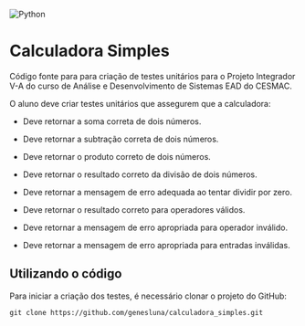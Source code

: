 ![Python](https://img.shields.io/badge/python-3670A0?style=for-the-badge&logo=python&logoColor=ffdd54)

# Calculadora Simples

Código fonte para para criação de testes unitários para o Projeto Integrador V-A do curso de Análise e Desenvolvimento de Sistemas EAD do CESMAC.

O aluno deve criar testes unitários que assegurem que a calculadora:

- Deve retornar a soma correta de dois números.

- Deve retornar a subtração correta de dois números.

- Deve retornar o produto correto de dois números.

- Deve retornar o resultado correto da divisão de dois números.

- Deve retornar a mensagem de erro adequada ao tentar dividir por zero.

- Deve retornar o resultado correto para operadores válidos.

- Deve retornar a mensagem de erro apropriada para operador inválido.

- Deve retornar a mensagem de erro apropriada para entradas inválidas.

## Utilizando o código

Para iniciar a criação dos testes, é necessário clonar o projeto do GitHub:

```shell
git clone https://github.com/genesluna/calculadora_simples.git
```

